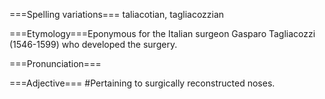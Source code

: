 ===Spelling variations===
taliacotian, tagliacozzian

===Etymology===Eponymous for the Italian surgeon Gasparo Tagliacozzi (1546-1599) who developed the surgery.

===Pronunciation===

===Adjective===
#Pertaining to surgically reconstructed noses.